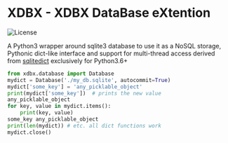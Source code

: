 XDBX - XDBX DataBase eXtention
====================================

![License](https://img.shields.io/badge/licence-MIT-green)

A Python3 wrapper around sqlite3 database to use it as a NoSQL storage,
Pythonic dict-like interface and support for multi-thread access derived
from [sqlitedict](https://github.com/RaRe-Technologies/sqlitedict) exclusively for
Python3.6+


```python
from xdbx.database import Database
mydict = Database('./my_db.sqlite', autocommit=True)
mydict['some_key'] = 'any_picklable_object'
print(mydict['some_key'])  # prints the new value
any_picklable_object
for key, value in mydict.items():
    print(key, value)
some_key any_picklable_object
print(len(mydict)) # etc. all dict functions work
mydict.close()
```

